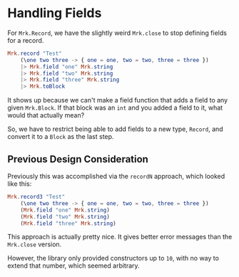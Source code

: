 # Handling Fields


For `Mrk.Record`, we have the slightly weird `Mrk.close` to stop defining fields for a record.


```elm
Mrk.record "Test"
    (\one two three -> { one = one, two = two, three = three })
    |> Mrk.field "one" Mrk.string
    |> Mrk.field "two" Mrk.string
    |> Mrk.field "three" Mrk.string
    |> Mrk.toBlock
```

It shows up because we can't make a field function that adds a field to any given `Mrk.Block`.  If that block was an `int` and you added a field to it, what would that actually mean?

So, we have to restrict being able to add fields to a new type, `Record`, and convert it to a `Block` as the last step.

## Previous Design Consideration

Previously this was accomplished via the `recordN` approach, which looked like this:

```elm
Mrk.record3 "Test"
    (\one two three -> { one = one, two = two, three = three })
    (Mrk.field "one" Mrk.string)
    (Mrk.field "two" Mrk.string)
    (Mrk.field "three" Mrk.string)
```

This approach is actually pretty nice.  It gives better error messages than  the `Mrk.close` version.

However, the library only provided constructors up to `10`, with no way to extend that number, which seemed arbitrary.